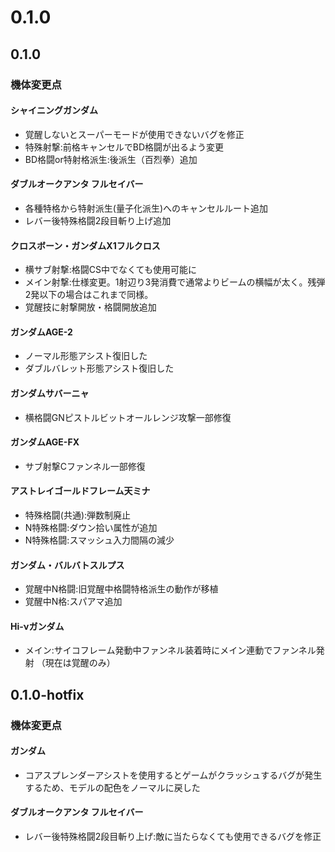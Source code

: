 ﻿# 0.1.0

## 0.1.0

### 機体変更点

#### シャイニングガンダム
- 覚醒しないとスーパーモードが使用できないバグを修正
- 特殊射撃:前格キャンセルでBD格闘が出るよう変更
- BD格闘or特射格派生:後派生（百烈拳）追加

#### ダブルオークアンタ フルセイバー
- 各種特格から特射派生(量子化派生)へのキャンセルルート追加
- レバー後特殊格闘2段目斬り上げ追加

#### クロスボーン・ガンダムX1フルクロス
- 横サブ射撃:格闘CS中でなくても使用可能に
- メイン射撃:仕様変更。1射辺り3発消費で通常よりビームの横幅が太く。残弾2発以下の場合はこれまで同様。
- 覚醒技に射撃開放・格闘開放追加

#### ガンダムAGE-2
- ノーマル形態アシスト復旧した
- ダブルバレット形態アシスト復旧した

#### ガンダムサバーニャ
- 横格闘GNピストルビットオールレンジ攻撃一部修復

#### ガンダムAGE-FX
- サブ射撃Cファンネル一部修復

#### アストレイゴールドフレーム天ミナ
- 特殊格闘(共通):弾数制廃止
- N特殊格闘:ダウン拾い属性が追加
- N特殊格闘:スマッシュ入力間隔の減少

#### ガンダム・バルバトスルプス
- 覚醒中N格闘:旧覚醒中格闘特格派生の動作が移植
- 覚醒中N格:スパアマ追加

#### Hi-νガンダム
- メイン:サイコフレーム発動中ファンネル装着時にメイン連動でファンネル発射 （現在は覚醒のみ）

## 0.1.0-hotfix

### 機体変更点

#### ガンダム
- コアスプレンダーアシストを使用するとゲームがクラッシュするバグが発生するため、モデルの配色をノーマルに戻した

#### ダブルオークアンタ フルセイバー
- レバー後特殊格闘2段目斬り上げ:敵に当たらなくても使用できるバグを修正
